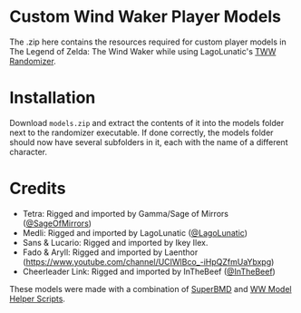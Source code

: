 # Custom Wind Waker Player Models
The .zip here contains the resources required for custom player models in The Legend of Zelda: The Wind Waker while using LagoLunatic's [TWW Randomizer](https://github.com/LagoLunatic/wwrando).

# Installation
Download ```models.zip``` and extract the contents of it into the models folder next to the randomizer executable. If done correctly, the models folder should now have several subfolders in it, each with the name of a different character.

# Credits
* Tetra: Rigged and imported by Gamma/Sage of Mirrors ([@SageOfMirrors](https://twitter.com/SageOfMirrors))
* Medli: Rigged and imported by LagoLunatic ([@LagoLunatic](https://twitter.com/LagoLunatic))
* Sans & Lucario: Rigged and imported by Ikey Ilex.
* Fado & Aryll: Rigged and imported by Laenthor (https://www.youtube.com/channel/UCIWlBco_-iHpQZfmUaYbxpg)
* Cheerleader Link: Rigged and imported by InTheBeef ([@InTheBeef](https://twitter.com/InTheBeef))

These models were made with a combination of [SuperBMD](https://github.com/Sage-of-Mirrors/SuperBMD) and [WW Model Helper Scripts](https://github.com/LagoLunatic/ww_model_helpers/blob/master/README.md).
